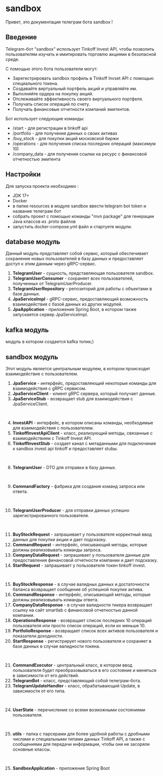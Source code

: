 # sandbox

Привет, это документация телеграм бота sandbox ! 

## Введение

Telegram-бот "sandbox" использует Tinkoff Invest API, чтобы позволить пользователям изучать и имитировать торговлю акциями в безопасной среде. 

С помощью этого бота пользователи могут:

  - Зарегестрировать sandbox  профиль в Tinkoff Invset API с помощью специального токена.
  - Создавайте виртуальный портфель акций и управляйте им.
  - Выполняйте ордера на покупку акций.
  - Отслеживайте эффективность своего виртуального портфеля.
  - Получать список операций по счету.
  - Получать финансовые отчетности компаний эмитентов.

Бот использует следующие команды:

  - /start - для регистрации в tinkoff api 
  - /portfolio - для получения данных о своих активах 
  - /buy_stock - для покупки акций московской биржи 
  - /operations - для получения списка последних операций (максимум 10)
  - /company_data  - для получения ссылки на ресурс с финансовой отчетностью эмитента 

## Настройки

Для запуска проекта необходимо :

  - JDK 17+
  - Docker
  - в папке resources в модуле sandbox ввести telegram bot token и название телеграм бот 
  - собрать проект с помощью команды "mvn package" для генерации Java классов из .proto файлов 
  - запустить docker-compose.yml файл и стартуете модули.

## database модуль 

Данный модуль представляет собой сервис, который обеспечивает сохранение новых пользователей в базу данных и предоставляет доступ к этим данным через gRPC-сервис.

1. **TelegramUser** - сущность, представляющая пользователя sandbox.
2. **TelegramUserConsumer** - сохраняет всех пользователей, полученных от TelegramUserProducer.
3. **TelegramUserRepository** - репозиторий для работы с объектами в базе данных.
4. **JpaServiceImpl** - gRPC-сервис, предоставляющий возможность взаимодействия с базой данных из других модулей.
5. **JpaApplication** - приложение Spring Boot, в котором также запускается сервер JpaServiceImpl.


## kafka модуль 

модуль в котором создается kafka топик;)


## sandbox модуль

Этот модуль является центральным модулем, в котором происходит взаимодействие с пользователем.

1. **JpaService** - интерфейс, предоставляющий некоторые команды для взаимодействия с gRPC сервисом.
2. **JpaServiceClient** - клиент gRPC сервера, который получает данные.
3. **JpaServiceStub** - возвращает stub для взаимодействия с JpaServiceClient.
<br>

4. **InvestAPI** - интерфейс, в котором описаны команды, необходимые для взаимодействия с пользователем.
5. **TinkoffInvestApiClient** - класс, реализующий методы, связанные с взаимодействием с Tinkoff Invest API.
6. **TinkoffInvestStub** - создает канал с метаданными для подключения к sandbox invest api tinkoff и предоставляет stubы.
<br>

8. **TelegramUser** - DTO для отправки в базу данных.
<br>

9. **CommandFactory** - фабрика для создания команд запроса или ответа.
<br>

10. **TelegramUserProducer** - для отправки данных успешно зарегистрированного пользователя.
<br>

11. **BuyStockRequest** - запрашивает у пользователя корректный ввод данных для покупки акции и дает подсказку.
12. **CommandRequest** - интерфейс, описывающий методы, которые должны реализовывать команды запроса.
13. **CompanyDataRequest** - запрашивает у пользователя данные для предоставления финансовой отчетности компании и дает подсказку.
14. **StartRequest** - запрашивает у пользователя токен tinkoff invest.
<br>

15. **BuyStockResponse** - в случае валидных данных и достаточности баланса возвращает сообщение об успешной покупке актива.
16. **CommandResponse** - интерфейс, описывающий методы, которые должны реализовывать команды ответа.
17. **CompanyDataResponse** - в случае валидности тикера возвращает ссылку на сайт smartlab с финансовой отчетностью данной компании.
18. **OperationsResponse** - возвращает список последних 10 операций пользователя или просто список операций, если их меньше 10.
19. **PortfolioResponse** - возвращает список всех активов пользователя и показатели доходности.
20. **StartResponse** - регистрирует нового пользователя и сохраняет в базе данных в случае валидности токена.
<br>

21. **CommandExecutor** - центральный класс, в котором ввод пользователя будет преобразовываться в его состояние и меняться в зависимости от его действий.
22. **TelegramBot** - класс, представляющий собой телеграм-бота.
23. **TelegramUpdateHandler** - класс, обрабатывающий Update, в зависимости от его типа.
<br>

24. **UserState** - перечисление со всеми возможными состояниями пользователя.
<br>

25. **utils** - папка с парсерами для более удобной работы с дробными числами и специальными типами данных Tinkoff API, а также с сообщениями для передачи информации, чтобы они не засоряли основные классы.
<br>


25. **SandboxApplication** - приложение Spring Boot
<br>

   















  
